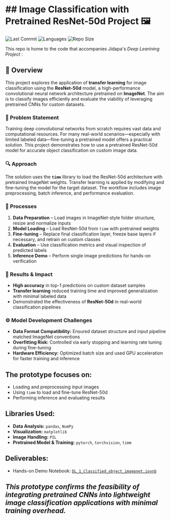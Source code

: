 # ## Image Classification with Pretrained ResNet-50d Project 🖼️
![Last Commit](https://img.shields.io/github/last-commit/JPP-J/deep-_learning_project?style=flat-square)
![Languages](https://img.shields.io/github/languages/count/JPP-J/deep-_learning_project?style=flat-square)
![Repo Size](https://img.shields.io/github/repo-size/JPP-J/deep-_learning_project?style=flat-square)


This repo is home to the code that accompanies Jidapa's *Deep Learining Project* :

## 📌 Overview

This project explores the application of **transfer learning** for image classification using the **ResNet-50d** model, a high-performance convolutional neural network architecture pretrained on **ImageNet**. The aim is to classify images efficiently and evaluate the viability of leveraging pretrained CNNs for custom datasets.

### 🧩 Problem Statement

Training deep convolutional networks from scratch requires vast data and computational resources. For many real-world scenarios—especially with limited labeled data—fine-tuning a pretrained model offers a practical solution. This project demonstrates how to use a pretrained ResNet-50d model for accurate object classification on custom image data.

### 🔍 Approach

The solution uses the **`timm`** library to load the ResNet-50d architecture with pretrained ImageNet weights. Transfer learning is applied by modifying and fine-tuning the model for the target dataset. The workflow includes image preprocessing, batch inference, and performance evaluation.

### 🎢 Processes

1. **Data Preparation** – Load images in ImageNet-style folder structure, resize and normalize inputs  
2. **Model Loading** – Load ResNet-50d from `timm` with pretrained weights  
3. **Fine-tuning** – Replace final classification layer, freeze base layers if necessary, and retrain on custom classes  
4. **Evaluation** – Use classification metrics and visual inspection of predicted labels  
5. **Inference Demo** – Perform single image predictions for hands-on verification  

### 🎯 Results & Impact

- **High accuracy** in top-1 predictions on custom dataset samples  
- **Transfer learning** reduced training time and improved generalization with minimal labeled data  
- Demonstrated the effectiveness of **ResNet-50d** in real-world classification pipelines

### ⚙️ Model Development Challenges

- **Data Format Compatibility:** Ensured dataset structure and input pipeline matched ImageNet conventions  
- **Overfitting Risk:** Controlled via early stopping and learning rate tuning during fine-tuning  
- **Hardware Efficiency:** Optimized batch size and used GPU acceleration for faster training and inference


## **The prototype focuses on**:
  - Loading and preprocessing input images
  - Using `timm` to load and fine-tune ResNet-50d
  - Performing inference and evaluating results

## **Libraries Used**:
  - **Data Analysis:** `pandas`, `NumPy`
  - **Visualization:** `matplotlib`
  - **Image Handling:** `PIL`
  - **Pretrained Model & Training:** `pytorch`, `torchvision`, `timm`

## **Deliverables**:
  - Hands-on Demo Notebook: [`DL_1_Classified_object_imagenet.ipynb`](DL_1_Classified_object_imagenet.ipynb)

*This prototype confirms the feasibility of integrating pretrained CNNs into lightweight image classification applications with minimal training overhead.*
---
